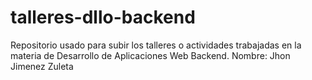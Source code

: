 # talleres-dllo-backend

Repositorio usado para subir los talleres o actividades trabajadas en la materia de Desarrollo de Aplicaciones Web Backend.
Nombre: Jhon Jimenez Zuleta